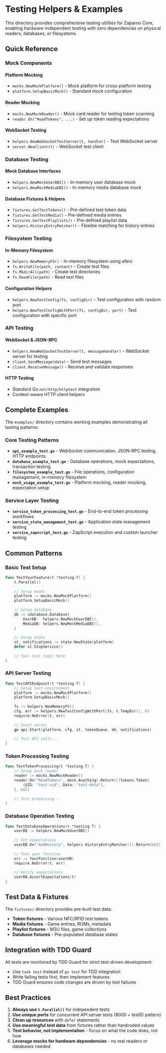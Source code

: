 # Testing Helpers & Examples

This directory provides comprehensive testing utilities for Zaparoo Core, enabling hardware-independent testing with zero dependencies on physical readers, databases, or filesystems.

## Quick Reference

### Mock Components

#### Platform Mocking
- `mocks.NewMockPlatform()` - Mock platform for cross-platform testing
- `platform.SetupBasicMock()` - Standard mock configuration

#### Reader Mocking
- `mocks.NewMockReader()` - Mock card reader for testing token scanning
- `reader.On("ReadTokens", ...)` - Set up token reading expectations

#### WebSocket Testing
- `helpers.NewWebSocketTestServer(t, handler)` - Test WebSocket server
- `server.NewClient(t)` - WebSocket test client

### Database Testing

#### Mock Database Interfaces
- `helpers.NewMockUserDBI()` - In-memory user database mock
- `helpers.NewMockMediaDBI()` - In-memory media database mock

#### Database Fixtures & Helpers  
- `fixtures.GetTestTokens()` - Pre-defined test token data
- `fixtures.GetTestMedia()` - Pre-defined media entries
- `fixtures.GetTestPlaylists()` - Pre-defined playlist data
- `helpers.HistoryEntryMatcher()` - Flexible matching for history entries

### Filesystem Testing

#### In-Memory Filesystem
- `helpers.NewMemoryFS()` - In-memory filesystem using afero
- `fs.WriteFile(path, content)` - Create test files
- `fs.MkdirAll(path)` - Create test directories
- `fs.ReadFile(path)` - Read test files

#### Configuration Helpers
- `helpers.NewTestConfig(fs, configDir)` - Test configuration with random port
- `helpers.NewTestConfigWithPort(fs, configDir, port)` - Test configuration with specific port

### API Testing

#### WebSocket & JSON-RPC
- `helpers.NewWebSocketTestServer(t, messageHandler)` - WebSocket server for testing
- `client.SendMessage(data)` - Send test messages
- `client.ReceiveMessage()` - Receive and validate responses

#### HTTP Testing
- Standard Go `net/http/httptest` integration
- Context-aware HTTP client helpers

## Complete Examples

The `examples/` directory contains working examples demonstrating all testing patterns:

### Core Testing Patterns
- **`api_example_test.go`** - WebSocket communication, JSON-RPC testing, HTTP endpoints
- **`database_example_test.go`** - Database operations, mock expectations, transaction testing  
- **`filesystem_example_test.go`** - File operations, configuration management, in-memory filesystem
- **`mock_usage_example_test.go`** - Platform mocking, reader mocking, expectation setup

### Service Layer Testing
- **`service_token_processing_test.go`** - End-to-end token processing workflows
- **`service_state_management_test.go`** - Application state management testing
- **`service_zapscript_test.go`** - ZapScript execution and custom launcher testing

## Common Patterns

### Basic Test Setup
```go
func TestYourFeature(t *testing.T) {
    t.Parallel()
    
    // Setup mocks
    platform := mocks.NewMockPlatform()
    platform.SetupBasicMock()
    
    // Setup database
    db := &database.Database{
        UserDB:  helpers.NewMockUserDBI(),
        MediaDB: helpers.NewMockMediaDBI(),
    }
    
    // Setup state
    st, notifications := state.NewState(platform)
    defer st.StopService()
    
    // Your test logic here
}
```

### API Server Testing
```go
func TestAPIEndpoint(t *testing.T) {
    // Setup test environment
    platform := mocks.NewMockPlatform()
    platform.SetupBasicMock()
    
    fs := helpers.NewMemoryFS()
    cfg, err := helpers.NewTestConfigWithPort(fs, t.TempDir(), 0)
    require.NoError(t, err)
    
    // Start server
    go api.Start(platform, cfg, st, tokenQueue, db, notifications)
    
    // Test API calls...
}
```

### Token Processing Testing
```go
func TestTokenProcessing(t *testing.T) {
    // Setup mock reader
    reader := mocks.NewMockReader()
    reader.On("ReadTokens", mock.Anything).Return([]tokens.Token{
        {UID: "test-uid", Data: "test-data"},
    }, nil)
    
    // Test processing...
}
```

### Database Operation Testing
```go
func TestDatabaseOperations(t *testing.T) {
    userDB := helpers.NewMockUserDBI()
    
    // Set expectations
    userDB.On("AddHistory", helpers.HistoryEntryMatcher()).Return(nil)
    
    // Test your function
    err := YourFunction(userDB)
    require.NoError(t, err)
    
    // Verify expectations
    userDB.AssertExpectations(t)
}
```

## Test Data & Fixtures

The `fixtures/` directory provides pre-built test data:
- **Token fixtures** - Various NFC/RFID test tokens
- **Media fixtures** - Game entries, ROMs, metadata
- **Playlist fixtures** - M3U files, game collections
- **Database fixtures** - Pre-populated database states

## Integration with TDD Guard

All tests are monitored by TDD Guard for strict test-driven development:
- Use `task test` instead of `go test` for TDD integration
- Write failing tests first, then implement features
- TDD Guard ensures code changes are driven by test failures

## Best Practices

1. **Always use `t.Parallel()`** for independent tests
2. **Use unique ports** for concurrent API server tests (8000 + testID pattern)
3. **Clean up resources** with `defer` statements
4. **Use meaningful test data** from fixtures rather than hardcoded values
5. **Test behavior, not implementation** - focus on what the code does, not how
6. **Leverage mocks for hardware dependencies** - no real readers or databases needed